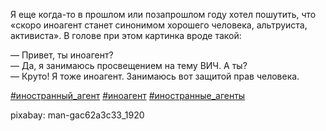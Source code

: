 Я еще когда-то в прошлом или позапрошлом году хотел пошутить, что «скоро иноагент станет синонимом хорошего человека, альтруиста, активиста». В голове при этом картинка вроде такой:  
  
— Привет, ты иноагент?  
— Да, я занимаюсь просвещением на тему ВИЧ. А ты?  
— Круто! Я тоже иноагент. Занимаюсь вот защитой прав человека.  
  
[#иностранный_агент](https://vk.com/feed?section=search&q=%23%D0%B8%D0%BD%D0%BE%D1%81%D1%82%D1%80%D0%B0%D0%BD%D0%BD%D1%8B%D0%B9_%D0%B0%D0%B3%D0%B5%D0%BD%D1%82) [#иноагент](https://vk.com/feed?section=search&q=%23%D0%B8%D0%BD%D0%BE%D0%B0%D0%B3%D0%B5%D0%BD%D1%82) [#иностранные_агенты](https://vk.com/feed?section=search&q=%23%D0%B8%D0%BD%D0%BE%D1%81%D1%82%D1%80%D0%B0%D0%BD%D0%BD%D1%8B%D0%B5_%D0%B0%D0%B3%D0%B5%D0%BD%D1%82%D1%8B)

pixabay: man-gac62a3c33_1920